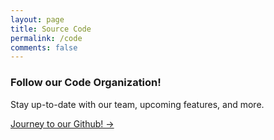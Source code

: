 ```yaml
---
layout: page
title: Source Code
permalink: /code
comments: false
---
```


<div>
    <h3> Follow our Code Organization! </h3>
    <p>Stay up-to-date with our team, upcoming features, and more.</p>
</div>

<a target="_blank" href="https://github.com/bar-voyage" class="btn btn-dark"> Journey to our Github! &rarr;</a>
    